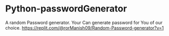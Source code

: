 # Python-passwordGenerator
A random Password generator. 
Your Can generate password for  You of our choice.
https://replit.com/@rorManish09/Random-Password-generator?v=1  
